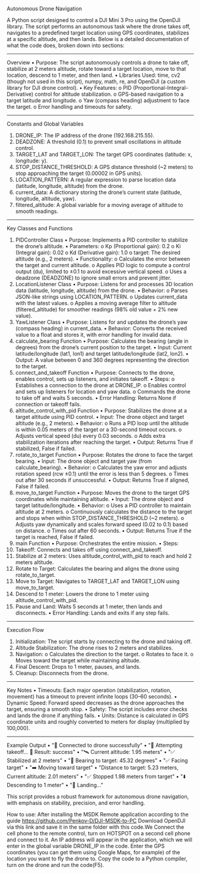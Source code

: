 Autonomous Drone Navigation


A Python script designed to control a DJI Mini 3 Pro using the OpenDJI library. The script performs an autonomous task where the drone takes off, navigates to a predefined target location using GPS coordinates, stabilizes at a specific altitude, and then lands. Below is a detailed documentation of what the code does, broken down into sections:
________________________________________
Overview
•	Purpose: The script autonomously controls a drone to take off, stabilize at 2 meters altitude, rotate toward a target location, move to that location, descend to 1 meter, and then land.
•	Libraries Used: time, cv2 (though not used in this script), numpy, math, re, and OpenDJI (a custom library for DJI drone control).
•	Key Features: 
o	PID (Proportional-Integral-Derivative) control for altitude stabilization.
o	GPS-based navigation to a target latitude and longitude.
o	Yaw (compass heading) adjustment to face the target.
o	Error handling and timeouts for safety.
________________________________________
Constants and Global Variables
1.	DRONE_IP: The IP address of the drone (192.168.215.55).
2.	DEADZONE: A threshold (0.1) to prevent small oscillations in altitude control.
3.	TARGET_LAT and TARGET_LON: The target GPS coordinates (latitude: x, longitude: y).
4.	STOP_DISTANCE_THRESHOLD: A GPS distance threshold (~2 meters) to stop approaching the target (0.00002 in GPS units).
5.	LOCATION_PATTERN: A regular expression to parse location data (latitude, longitude, altitude) from the drone.
6.	current_data: A dictionary storing the drone’s current state (latitude, longitude, altitude, yaw).
7.	filtered_altitude: A global variable for a moving average of altitude to smooth readings.
________________________________________
Key Classes and Functions
1. PIDController Class
•	Purpose: Implements a PID controller to stabilize the drone’s altitude.
•	Parameters: 
o	Kp (Proportional gain): 0.2
o	Ki (Integral gain): 0.02
o	Kd (Derivative gain): 1.0
o	target: The desired altitude (e.g., 2 meters).
•	Functionality: 
o	Calculates the error between the target and current altitude.
o	Applies PID logic to compute a control output (du), limited to ±0.1 to avoid excessive vertical speed.
o	Uses a deadzone (DEADZONE) to ignore small errors and prevent jitter.
2. LocationListener Class
•	Purpose: Listens for and processes 3D location data (latitude, longitude, altitude) from the drone.
•	Behavior: 
o	Parses JSON-like strings using LOCATION_PATTERN.
o	Updates current_data with the latest values.
o	Applies a moving average filter to altitude (filtered_altitude) for smoother readings (98% old value + 2% new value).
3. YawListener Class
•	Purpose: Listens for and updates the drone’s yaw (compass heading) in current_data.
•	Behavior: Converts the received value to a float and stores it, with error handling for invalid data.
4. calculate_bearing Function
•	Purpose: Calculates the bearing (angle in degrees) from the drone’s current position to the target.
•	Input: Current latitude/longitude (lat1, lon1) and target latitude/longitude (lat2, lon2).
•	Output: A value between 0 and 360 degrees representing the direction to the target.
5. connect_and_takeoff Function
•	Purpose: Connects to the drone, enables control, sets up listeners, and initiates takeoff.
•	Steps: 
o	Establishes a connection to the drone at DRONE_IP.
o	Enables control and sets up listeners for location and yaw data.
o	Commands the drone to take off and waits 5 seconds.
•	Error Handling: Returns None if connection or takeoff fails.
6. altitude_control_with_pid Function
•	Purpose: Stabilizes the drone at a target altitude using PID control.
•	Input: The drone object and target altitude (e.g., 2 meters).
•	Behavior: 
o	Runs a PID loop until the altitude is within 0.05 meters of the target or a 30-second timeout occurs.
o	Adjusts vertical speed (du) every 0.03 seconds.
o	Adds extra stabilization iterations after reaching the target.
•	Output: Returns True if stabilized, False if failed.
7. rotate_to_target Function
•	Purpose: Rotates the drone to face the target bearing.
•	Input: The drone object and target yaw (from calculate_bearing).
•	Behavior: 
o	Calculates the yaw error and adjusts rotation speed (rcw ±0.1) until the error is less than 5 degrees.
o	Times out after 30 seconds if unsuccessful.
•	Output: Returns True if aligned, False if failed.
8. move_to_target Function
•	Purpose: Moves the drone to the target GPS coordinates while maintaining altitude.
•	Input: The drone object and target latitude/longitude.
•	Behavior: 
o	Uses a PID controller to maintain altitude at 2 meters.
o	Continuously calculates the distance to the target and stops when within STOP_DISTANCE_THRESHOLD (~2 meters).
o	Adjusts yaw dynamically and scales forward speed (0.02 to 0.1) based on distance.
o	Times out after 60 seconds.
•	Output: Returns True if the target is reached, False if failed.
9. main Function
•	Purpose: Orchestrates the entire mission.
•	Steps: 
1.	Takeoff: Connects and takes off using connect_and_takeoff.
2.	Stabilize at 2 meters: Uses altitude_control_with_pid to reach and hold 2 meters altitude.
3.	Rotate to Target: Calculates the bearing and aligns the drone using rotate_to_target.
4.	Move to Target: Navigates to TARGET_LAT and TARGET_LON using move_to_target.
5.	Descend to 1 meter: Lowers the drone to 1 meter using altitude_control_with_pid.
6.	Pause and Land: Waits 5 seconds at 1 meter, then lands and disconnects.
•	Error Handling: Lands and exits if any step fails.
________________________________________
Execution Flow
1.	Initialization: The script starts by connecting to the drone and taking off.
2.	Altitude Stabilization: The drone rises to 2 meters and stabilizes.
3.	Navigation: 
o	Calculates the direction to the target.
o	Rotates to face it.
o	Moves toward the target while maintaining altitude.
4.	Final Descent: Drops to 1 meter, pauses, and lands.
5.	Cleanup: Disconnects from the drone.
________________________________________
Key Notes
•	Timeouts: Each major operation (stabilization, rotation, movement) has a timeout to prevent infinite loops (30–60 seconds).
•	Dynamic Speed: Forward speed decreases as the drone approaches the target, ensuring a smooth stop.
•	Safety: The script includes error checks and lands the drone if anything fails.
•	Units: Distance is calculated in GPS coordinate units and roughly converted to meters for display (multiplied by 100,000).
________________________________________
Example Output
•	"🔗 Connected to drone successfully"
•	"🚀 Attempting takeoff... 🛫 Result: success"
•	"🛰 Current altitude: 1.95 meters"
•	"✅ Stabilized at 2 meters"
•	"📐 Bearing to target: 45.32 degrees"
•	"✅ Facing target"
•	"➡️ Moving toward target"
•	"Distance to target: 5.23 meters, Current altitude: 2.01 meters"
•	"✅ Stopped 1.98 meters from target"
•	"⬇️ Descending to 1 meter"
•	"🛬 Landing..."


This script provides a robust framework for autonomous drone navigation, with emphasis on stability, precision, and error handling.

How to use:
After installing the MSDK Remote application according to the guide https://github.com/Penkov-D/DJI-MSDK-to-PC
Download OpenDJI via this link and save it in the same folder with this code.We Connect the cell phone to the remote control, turn on HOTSPOT on a second cell phone and connect to it. An IP address will appear in the application, which we will enter in the global variable DRONE_IP in the code. Enter the GPS coordinates (you can get them using Google Maps, for example) of the location you want to fly the drone to. Copy the code to a Python compiler, turn on the drone and run the code(F5).

